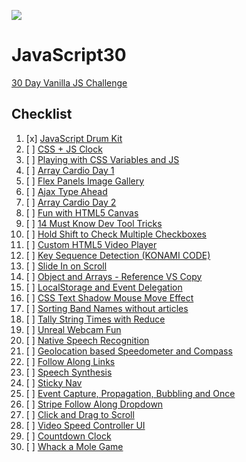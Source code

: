 ﻿![](https://javascript30.com/images/JS3-social-share.png)

# JavaScript30

[30 Day Vanilla JS Challenge ](https://github.com/wesbos/JavaScript30)

## Checklist

1. [x] [JavaScript Drum Kit](https://github.com/Ollie2304/JavaScript30/tree/master/01%20-%20JavaScript%20Drum%20Kit)
2. [ ] [CSS + JS Clock]()
3. [ ] [Playing with CSS Variables and JS]()
4. [ ] [Array Cardio Day 1]()
5. [ ] [Flex Panels Image Gallery]()
6. [ ] [Ajax Type Ahead]()
7. [ ] [Array Cardio Day 2]()
8. [ ] [Fun with HTML5 Canvas]()
9. [ ] [14 Must Know Dev Tool Tricks]()
10. [ ] [Hold Shift to Check Multiple Checkboxes]()
11. [ ] [Custom HTML5 Video Player]()
12. [ ] [Key Sequence Detection (KONAMI CODE)]()
13. [ ] [Slide In on Scroll]()
14. [ ] [Object and Arrays - Reference VS Copy]()
15. [ ] [LocalStorage and Event Delegation]()
16. [ ] [CSS Text Shadow Mouse Move Effect]()
17. [ ] [Sorting Band Names without articles]()
18. [ ] [Tally String Times with Reduce]()
19. [ ] [Unreal Webcam Fun]()
20. [ ] [Native Speech Recognition]()
21. [ ] [Geolocation based Speedometer and Compass]()
22. [ ] [Follow Along Links]()
23. [ ] [Speech Synthesis]()
24. [ ] [Sticky Nav]()
25. [ ] [Event Capture, Propagation, Bubbling and Once]()
26. [ ] [Stripe Follow Along Dropdown]()
27. [ ] [Click and Drag to Scroll]()
28. [ ] [Video Speed Controller UI]()
29. [ ] [Countdown Clock]()
30. [ ] [Whack a Mole Game]()

